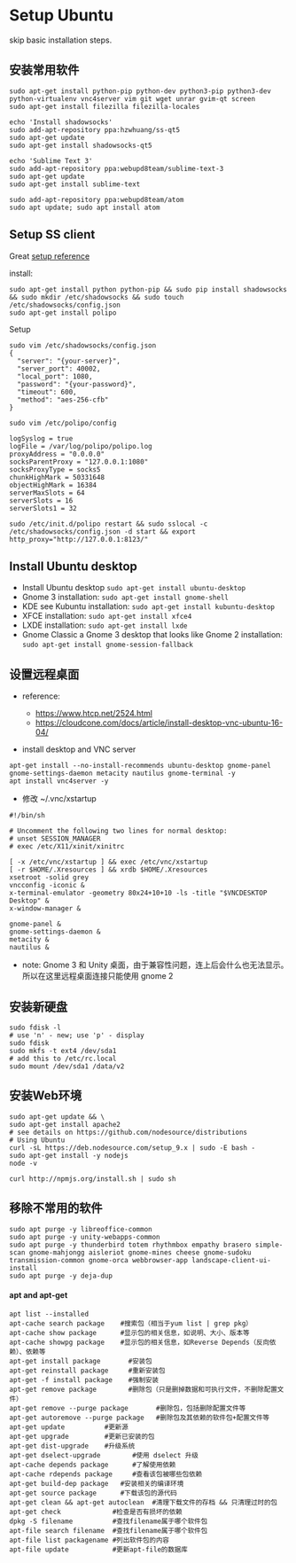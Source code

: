 ﻿# Setup Ubuntu #

skip basic installation steps.

## 安装常用软件

```
sudo apt-get install python-pip python-dev python3-pip python3-dev python-virtualenv vnc4server vim git wget unrar gvim-qt screen
sudo apt-get install filezilla filezilla-locales

echo 'Install shadowsocks'
sudo add-apt-repository ppa:hzwhuang/ss-qt5
sudo apt-get update
sudo apt-get install shadowsocks-qt5

echo 'Sublime Text 3'
sudo add-apt-repository ppa:webupd8team/sublime-text-3
sudo apt-get update
sudo apt-get install sublime-text

sudo add-apt-repository ppa:webupd8team/atom
sudo apt update; sudo apt install atom
```

## Setup SS client
Great [setup reference](https://jingsam.github.io/2016/05/08/setup-shadowsocks-http-proxy-on-ubuntu-server.html)

install:

```
sudo apt-get install python python-pip && sudo pip install shadowsocks && sudo mkdir /etc/shadowsocks && sudo touch /etc/shadowsocks/config.json
sudo apt-get install polipo
```

Setup
```
sudo vim /etc/shadowsocks/config.json
{
  "server": "{your-server}",
  "server_port": 40002,
  "local_port": 1080,
  "password": "{your-password}",
  "timeout": 600,
  "method": "aes-256-cfb"
}

sudo vim /etc/polipo/config

logSyslog = true
logFile = /var/log/polipo/polipo.log
proxyAddress = "0.0.0.0"
socksParentProxy = "127.0.0.1:1080"
socksProxyType = socks5
chunkHighMark = 50331648
objectHighMark = 16384
serverMaxSlots = 64
serverSlots = 16
serverSlots1 = 32

sudo /etc/init.d/polipo restart && sudo sslocal -c /etc/shadowsocks/config.json -d start && export http_proxy="http://127.0.0.1:8123/"
```

## Install Ubuntu desktop

- Install Ubuntu desktop ```sudo apt-get install ubuntu-desktop```
- Gnome 3 installation: ```sudo apt-get install gnome-shell```
- KDE see Kubuntu installation: ```sudo apt-get install kubuntu-desktop```
- XFCE installation: ```sudo apt-get install xfce4```
- LXDE installation: ```sudo apt-get install lxde```
- Gnome Classic a Gnome 3 desktop that looks like Gnome 2 installation: ```sudo apt-get install gnome-session-fallback```


## 设置远程桌面

- reference:  
    - https://www.htcp.net/2524.html
    - https://cloudcone.com/docs/article/install-desktop-vnc-ubuntu-16-04/

- install desktop and VNC server

```
apt-get install --no-install-recommends ubuntu-desktop gnome-panel gnome-settings-daemon metacity nautilus gnome-terminal -y
apt install vnc4server -y
```

- 修改 ~/.vnc/xstartup

```
#!/bin/sh
 
# Uncomment the following two lines for normal desktop:
# unset SESSION_MANAGER
# exec /etc/X11/xinit/xinitrc
 
[ -x /etc/vnc/xstartup ] && exec /etc/vnc/xstartup
[ -r $HOME/.Xresources ] && xrdb $HOME/.Xresources
xsetroot -solid grey 
vncconfig -iconic &
x-terminal-emulator -geometry 80x24+10+10 -ls -title "$VNCDESKTOP Desktop" &
x-window-manager &
        
gnome-panel &
gnome-settings-daemon &
metacity &
nautilus &
```

- note: Gnome 3 和 Unity 桌面，由于兼容性问题，连上后会什么也无法显示。所以在这里远程桌面连接只能使用 gnome 2

## 安装新硬盘

```
sudo fdisk -l
# use 'n' - new; use 'p' - display
sudo fdisk
sudo mkfs -t ext4 /dev/sda1
# add this to /etc/rc.local
sudo mount /dev/sda1 /data/v2
```


## 安装Web环境

```
sudo apt-get update && \
sudo apt-get install apache2
# see details on https://github.com/nodesource/distributions
# Using Ubuntu
curl -sL https://deb.nodesource.com/setup_9.x | sudo -E bash -
sudo apt-get install -y nodejs 
node -v 

curl http://npmjs.org/install.sh | sudo sh
```

## 移除不常用的软件

```
sudo apt purge -y libreoffice-common
sudo apt purge -y unity-webapps-common
sudo apt purge -y thunderbird totem rhythmbox empathy brasero simple-scan gnome-mahjongg aisleriot gnome-mines cheese gnome-sudoku transmission-common gnome-orca webbrowser-app landscape-client-ui-install
sudo apt purge -y deja-dup
```

#### apt and apt-get

```
apt list --installed
apt-cache search package    #搜索包（相当于yum list | grep pkg）
apt-cache show package      #显示包的相关信息，如说明、大小、版本等
apt-cache showpg package    #显示包的相关信息，如Reverse Depends（反向依赖）、依赖等
apt-get install package       #安装包
apt-get reinstall package     #重新安装包
apt-get -f install package    #强制安装
apt-get remove package        #删除包（只是删掉数据和可执行文件，不删除配置文件）
apt-get remove --purge package       #删除包，包括删除配置文件等
apt-get autoremove --purge package   #删除包及其依赖的软件包+配置文件等
apt-get update          #更新源
apt-get upgrade         #更新已安装的包
apt-get dist-upgrade    #升级系统
apt-get dselect-upgrade        #使用 dselect 升级
apt-cache depends package      #了解使用依赖
apt-cache rdepends package     #查看该包被哪些包依赖
apt-get build-dep package   #安装相关的编译环境
apt-get source package      #下载该包的源代码
apt-get clean && apt-get autoclean  #清理下载文件的存档 && 只清理过时的包
apt-get check             #检查是否有损坏的依赖
dpkg -S filename          #查找filename属于哪个软件包
apt-file search filename  #查找filename属于哪个软件包
apt-file list packagename #列出软件包的内容
apt-file update           #更新apt-file的数据库
```
